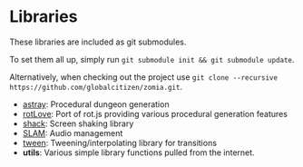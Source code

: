 # Libraries

These libraries are included as git submodules.

To set them all up, simply run `git submodule init && git submodule update`.

Alternatively, when checking out the project use `git clone --recursive https://github.com/globalcitizen/zomia.git`.

 * [astray](https://github.com/SiENcE/astray): Procedural dungeon generation
 * [rotLove](https://github.com/paulofmandown/rotLove): Port of rot.js providing various procedural generation features
 * [shack](https://github.com/Ulydev/shack): Screen shaking library
 * [SLAM](https://github.com/vrld/slam/): Audio management
 * [tween](https://github.com/kikito/tween.lua): Tweening/interpolating library for transitions
 * __utils__: Various simple library functions pulled from the internet.
